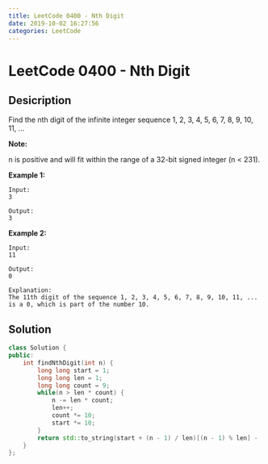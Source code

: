 ```yaml
---
title: LeetCode 0400 - Nth Digit
date: 2019-10-02 16:27:56
categories: LeetCode
---
```

# LeetCode 0400 - Nth Digit

<!--more-->

## Desicription

Find the nth digit of the infinite integer sequence 1, 2, 3, 4, 5, 6, 7, 8, 9, 10, 11, ...

**Note:**

n is positive and will fit within the range of a 32-bit signed integer (n < 231).

**Example 1:**

```
Input:
3

Output:
3
```

**Example 2:**

```
Input:
11

Output:
0

Explanation:
The 11th digit of the sequence 1, 2, 3, 4, 5, 6, 7, 8, 9, 10, 11, ... is a 0, which is part of the number 10.
```

## Solution

```cpp
class Solution {
public:
    int findNthDigit(int n) {
        long long start = 1;
        long long len = 1;
        long long count = 9;
        while(n > len * count) {
            n -= len * count;
            len++;
            count *= 10;
            start *= 10;
        }
        return std::to_string(start + (n - 1) / len)[(n - 1) % len] - '0';
    }
};
```

